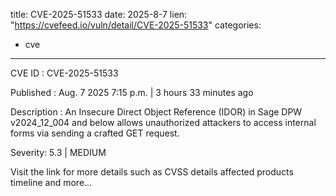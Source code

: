 
title: CVE-2025-51533
date: 2025-8-7
lien: "https://cvefeed.io/vuln/detail/CVE-2025-51533"
categories:
  - cve
---

CVE ID : CVE-2025-51533

Published :  Aug. 7
2025
7:15 p.m. | 3 hours
33 minutes ago

Description : An Insecure Direct Object Reference (IDOR) in Sage DPW v2024_12_004 and below allows unauthorized attackers to access internal forms via sending a crafted GET request.

Severity: 5.3 | MEDIUM

Visit the link for more details
such as CVSS details
affected products
timeline
and more...
